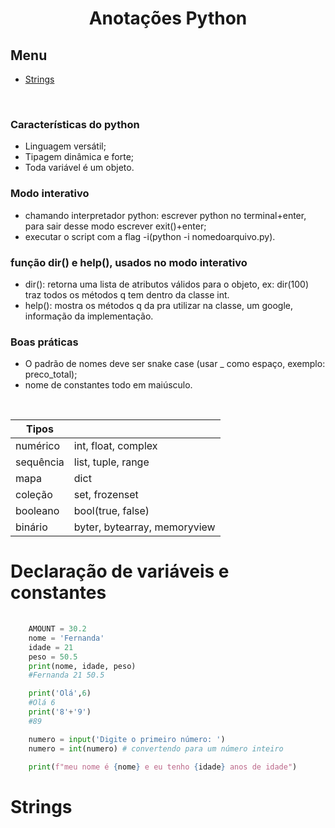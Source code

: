 <h1 align="center"> Anotações Python </h1>

## Menu

- [Strings](#strings)

<br>


### Características do python
- Linguagem versátil;
- Tipagem dinâmica e forte;
- Toda variável é um objeto.

### Modo interativo
- chamando interpretador python: escrever python no terminal+enter, para sair desse modo escrever exit()+enter;
- executar o script com a flag -i(python -i nomedoarquivo.py).

### função dir() e help(), usados no modo interativo
- dir(): retorna uma lista de atributos válidos para o objeto, ex: dir(100) traz todos os métodos q tem dentro da classe int.
- help(): mostra os métodos q da pra utilizar na classe, um google, informação da implementação.

### Boas práticas
- O padrão de nomes deve ser snake case (usar _ como espaço, exemplo: preco_total);
- nome de constantes todo em maiúsculo.

<br>

| Tipos | |
|-------|-|
|numérico| int, float, complex |
| sequência | list, tuple, range |
| mapa | dict |
| coleção | set, frozenset |
| booleano | bool(true, false) |
| binário | byter, bytearray, memoryview |

# Declaração de variáveis e constantes

```python
   
    AMOUNT = 30.2
    nome = 'Fernanda'
    idade = 21
    peso = 50.5
    print(nome, idade, peso)
    #Fernanda 21 50.5

    print('Olá',6)
    #Olá 6
    print('8'+'9')
    #89

    numero = input('Digite o primeiro número: ')
    numero = int(numero) # convertendo para um número inteiro

    print(f"meu nome é {nome} e eu tenho {idade} anos de idade")

```

# Strings
```python

```
